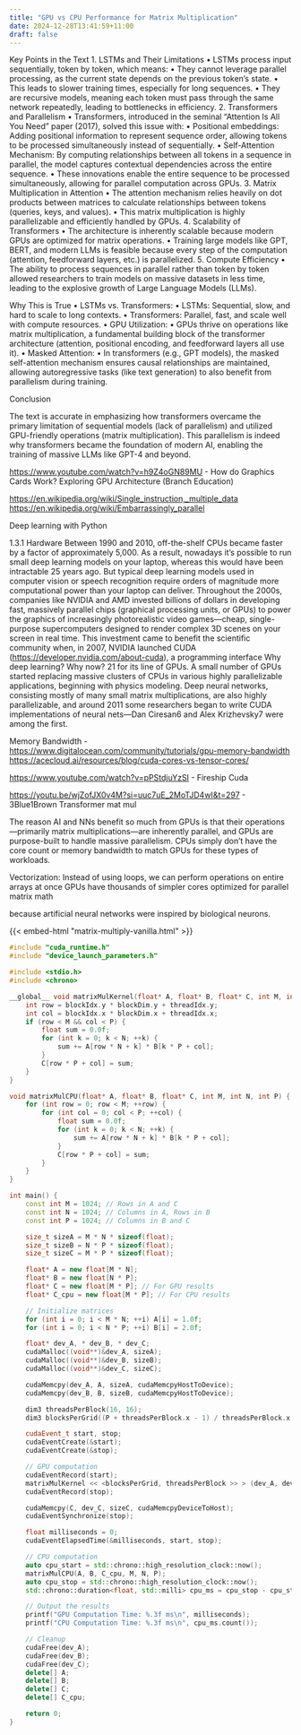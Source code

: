 ```yaml
---
title: "GPU vs CPU Performance for Matrix Multiplication"
date: 2024-12-28T13:41:59+11:00
draft: false
---
```


Key Points in the Text
	1.	LSTMs and Their Limitations
	•	LSTMs process input sequentially, token by token, which means:
	•	They cannot leverage parallel processing, as the current state depends on the previous token’s state.
	•	This leads to slower training times, especially for long sequences.
	•	They are recursive models, meaning each token must pass through the same network repeatedly, leading to bottlenecks in efficiency.
	2.	Transformers and Parallelism
	•	Transformers, introduced in the seminal “Attention Is All You Need” paper (2017), solved this issue with:
	•	Positional embeddings: Adding positional information to represent sequence order, allowing tokens to be processed simultaneously instead of sequentially.
	•	Self-Attention Mechanism: By computing relationships between all tokens in a sequence in parallel, the model captures contextual dependencies across the entire sequence.
	•	These innovations enable the entire sequence to be processed simultaneously, allowing for parallel computation across GPUs.
	3.	Matrix Multiplication in Attention
	•	The attention mechanism relies heavily on dot products between matrices to calculate relationships between tokens (queries, keys, and values).
	•	This matrix multiplication is highly parallelizable and efficiently handled by GPUs.
	4.	Scalability of Transformers
	•	The architecture is inherently scalable because modern GPUs are optimized for matrix operations.
	•	Training large models like GPT, BERT, and modern LLMs is feasible because every step of the computation (attention, feedforward layers, etc.) is parallelized.
	5.	Compute Efficiency
	•	The ability to process sequences in parallel rather than token by token allowed researchers to train models on massive datasets in less time, leading to the explosive growth of Large Language Models (LLMs).

Why This is True
	•	LSTMs vs. Transformers:
	•	LSTMs: Sequential, slow, and hard to scale to long contexts.
	•	Transformers: Parallel, fast, and scale well with compute resources.
	•	GPU Utilization:
	•	GPUs thrive on operations like matrix multiplication, a fundamental building block of the transformer architecture (attention, positional encoding, and feedforward layers all use it).
	•	Masked Attention:
	•	In transformers (e.g., GPT models), the masked self-attention mechanism ensures causal relationships are maintained, allowing autoregressive tasks (like text generation) to also benefit from parallelism during training.

Conclusion

The text is accurate in emphasizing how transformers overcame the primary limitation of sequential models (lack of parallelism) and utilized GPU-friendly operations (matrix multiplication). This parallelism is indeed why transformers became the foundation of modern AI, enabling the training of massive LLMs like GPT-4 and beyond.

https://www.youtube.com/watch?v=h9Z4oGN89MU - How do Graphics Cards Work? Exploring GPU Architecture (Branch Education)

https://en.wikipedia.org/wiki/Single_instruction,_multiple_data
https://en.wikipedia.org/wiki/Embarrassingly_parallel

Deep learning with Python

1.3.1 Hardware
Between 1990 and 2010, off-the-shelf CPUs became faster by a factor of approximately
5,000. As a result, nowadays it’s possible to run small deep learning models on your
laptop, whereas this would have been intractable 25 years ago.
But typical deep learning models used in computer vision or speech recognition
require orders of magnitude more computational power than your laptop can deliver.
Throughout the 2000s, companies like NVIDIA and AMD invested billions of dollars
in developing fast, massively parallel chips (graphical processing units, or GPUs) to
power the graphics of increasingly photorealistic video games—cheap, single-purpose
supercomputers designed to render complex 3D scenes on your screen in real time.
This investment came to benefit the scientific community when, in 2007, NVIDIA
launched CUDA (https://developer.nvidia.com/about-cuda), a programming interface
Why deep learning? Why now?
21
for its line of GPUs. A small number of GPUs started replacing massive clusters of
CPUs in various highly parallelizable applications, beginning with physics modeling.
Deep neural networks, consisting mostly of many small matrix multiplications, are
also highly parallelizable, and around 2011 some researchers began to write CUDA
implementations of neural nets—Dan Ciresan6 and Alex Krizhevsky7 were among
the first.

Memory Bandwidth - https://www.digitalocean.com/community/tutorials/gpu-memory-bandwidth 
https://acecloud.ai/resources/blog/cuda-cores-vs-tensor-cores/


https://www.youtube.com/watch?v=pPStdjuYzSI - Fireship Cuda 

https://youtu.be/wjZofJX0v4M?si=uuc7uE_2MoTJD4wI&t=297 - 3Blue1Brown Transformer mat mul

The reason AI and NNs benefit so much from GPUs is that their operations—primarily matrix multiplications—are inherently parallel, and GPUs are purpose-built to handle massive parallelism. CPUs simply don’t have the core count or memory bandwidth to match GPUs for these types of workloads.

Vectorization: Instead of using loops, we can perform operations on entire arrays at once
GPUs have thousands of simpler cores optimized for parallel matrix math

because artificial neural networks were inspired by biological neurons.

<!-- <iframe src="./misc/matrix-multiply-vanilla.html " width="100%" height="500px"></iframe> -->

{{< embed-html "matrix-multiply-vanilla.html" >}}

```c++
#include "cuda_runtime.h"
#include "device_launch_parameters.h"

#include <stdio.h>
#include <chrono>

__global__ void matrixMulKernel(float* A, float* B, float* C, int M, int N, int P) {
    int row = blockIdx.y * blockDim.y + threadIdx.y;
    int col = blockIdx.x * blockDim.x + threadIdx.x;
    if (row < M && col < P) {
        float sum = 0.0f;
        for (int k = 0; k < N; ++k) {
            sum += A[row * N + k] * B[k * P + col];
        }
        C[row * P + col] = sum;
    }
}

void matrixMulCPU(float* A, float* B, float* C, int M, int N, int P) {
    for (int row = 0; row < M; ++row) {
        for (int col = 0; col < P; ++col) {
            float sum = 0.0f;
            for (int k = 0; k < N; ++k) {
                sum += A[row * N + k] * B[k * P + col];
            }
            C[row * P + col] = sum;
        }
    }
}

int main() {
    const int M = 1024; // Rows in A and C
    const int N = 1024; // Columns in A, Rows in B
    const int P = 1024; // Columns in B and C

    size_t sizeA = M * N * sizeof(float);
    size_t sizeB = N * P * sizeof(float);
    size_t sizeC = M * P * sizeof(float);

    float* A = new float[M * N];
    float* B = new float[N * P];
    float* C = new float[M * P]; // For GPU results
    float* C_cpu = new float[M * P]; // For CPU results

    // Initialize matrices
    for (int i = 0; i < M * N; ++i) A[i] = 1.0f;
    for (int i = 0; i < N * P; ++i) B[i] = 2.0f;

    float* dev_A, * dev_B, * dev_C;
    cudaMalloc((void**)&dev_A, sizeA);
    cudaMalloc((void**)&dev_B, sizeB);
    cudaMalloc((void**)&dev_C, sizeC);

    cudaMemcpy(dev_A, A, sizeA, cudaMemcpyHostToDevice);
    cudaMemcpy(dev_B, B, sizeB, cudaMemcpyHostToDevice);

    dim3 threadsPerBlock(16, 16);
    dim3 blocksPerGrid((P + threadsPerBlock.x - 1) / threadsPerBlock.x, (M + threadsPerBlock.y - 1) / threadsPerBlock.y);

    cudaEvent_t start, stop;
    cudaEventCreate(&start);
    cudaEventCreate(&stop);

    // GPU computation
    cudaEventRecord(start);
    matrixMulKernel << <blocksPerGrid, threadsPerBlock >> > (dev_A, dev_B, dev_C, M, N, P);
    cudaEventRecord(stop);

    cudaMemcpy(C, dev_C, sizeC, cudaMemcpyDeviceToHost);
    cudaEventSynchronize(stop);

    float milliseconds = 0;
    cudaEventElapsedTime(&milliseconds, start, stop);

    // CPU computation
    auto cpu_start = std::chrono::high_resolution_clock::now();
    matrixMulCPU(A, B, C_cpu, M, N, P);
    auto cpu_stop = std::chrono::high_resolution_clock::now();
    std::chrono::duration<float, std::milli> cpu_ms = cpu_stop - cpu_start;

    // Output the results
    printf("GPU Computation Time: %.3f ms\n", milliseconds);
    printf("CPU Computation Time: %.3f ms\n", cpu_ms.count());

    // Cleanup
    cudaFree(dev_A);
    cudaFree(dev_B);
    cudaFree(dev_C);
    delete[] A;
    delete[] B;
    delete[] C;
    delete[] C_cpu;

    return 0;
}
```

